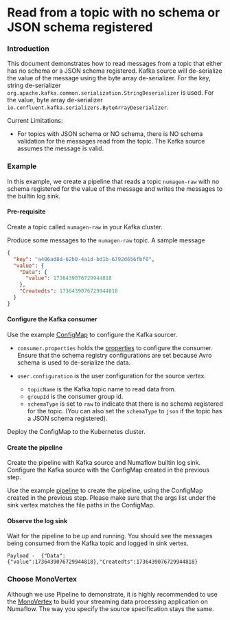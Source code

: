 # Read from a topic with no schema or JSON schema registered

### Introduction

This document demonstrates how to read messages from a topic that either has no schema or a JSON schema registered.
Kafka source will de-serialize the value of the message using the byte array de-serializer. For the key, string
de-serializer `org.apache.kafka.common.serialization.StringDeserializer` is used. For the value, byte array
de-serializer `io.confluent.kafka.serializers.ByteArrayDeserializer`.

Current Limitations:

* For topics with JSON schema or NO schema, there is NO schema validation for the messages read from the topic. The
  Kafka source assumes the message is valid.

### Example

In this example, we create a pipeline that reads a topic `numagen-raw` with no schema registered for the value of the
message and writes the messages to the builtin log sink.

#### Pre-requisite

Create a topic called `numagen-raw` in your Kafka cluster.

Produce some messages to the `numagen-raw` topic. A sample message

```json
{
  "key": "a406ad8d-62b0-4a1d-bd1b-6792d656fbf0",
  "value": {
    "Data": {
      "value": 1736439076729944818
    },
    "Createdts": 1736439076729944818
  }
}
```

#### Configure the Kafka consumer

Use the example [ConfigMap](manifests/raw-consumer-config.yaml) to configure the Kafka sourcer.

* `consumer.properties` holds the [properties](https://kafka.apache.org/documentation/#consumerconfigs) to configure the
  consumer. Ensure that the schema registry configurations are set because Avro schema is used to de-serialize the data.

* `user.configuration` is the user configuration for the source vertex.
    * `topicName` is the Kafka topic name to read data from.
    * `groupId` is the consumer group id.
    * `schemaType` is set to `raw` to indicate that there is no schema registered for the topic. (You can also set the
      `schemaType` to `json` if the topic has a JSON schema registered).

Deploy the ConfigMap to the Kubernetes cluster.

#### Create the pipeline

Create the pipeline with Kafka source and Numaflow builtin log sink. Configure the Kafka source with the ConfigMap
created in the previous step.

Use the example [pipeline](manifests/raw-consumer-pipeline.yaml) to create the pipeline, using the ConfigMap created in
the previous step. Please make sure that the args list under the sink vertex matches the file paths in the ConfigMap.

#### Observe the log sink

Wait for the pipeline to be up and running. You should see the messages being consumed from the Kafka topic and logged
in sink vertex.

```
Payload -  {"Data":{"value":1736439076729944818},"Createdts":1736439076729944818}
```

### Choose MonoVertex

Although we use Pipeline to demonstrate, it is highly recommended to use
the [MonoVertex](https://numaflow.numaproj.io/core-concepts/monovertex/) to build your streaming data processing
application on Numaflow. The way you specify the source specification stays the same.